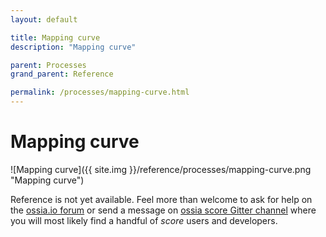 ```yaml
---
layout: default

title: Mapping curve
description: "Mapping curve"

parent: Processes
grand_parent: Reference

permalink: /processes/mapping-curve.html
---
```

# Mapping curve

![Mapping curve]({{ site.img }}/reference/processes/mapping-curve.png "Mapping curve") 

Reference is not yet available. Feel more than welcome to ask for help on the [ossia.io forum](https://forum.ossia.io) or send a message on [ossia score Gitter channel](https://gitter.im/ossia/score) where you will most likely find a handful of *score* users and developers.